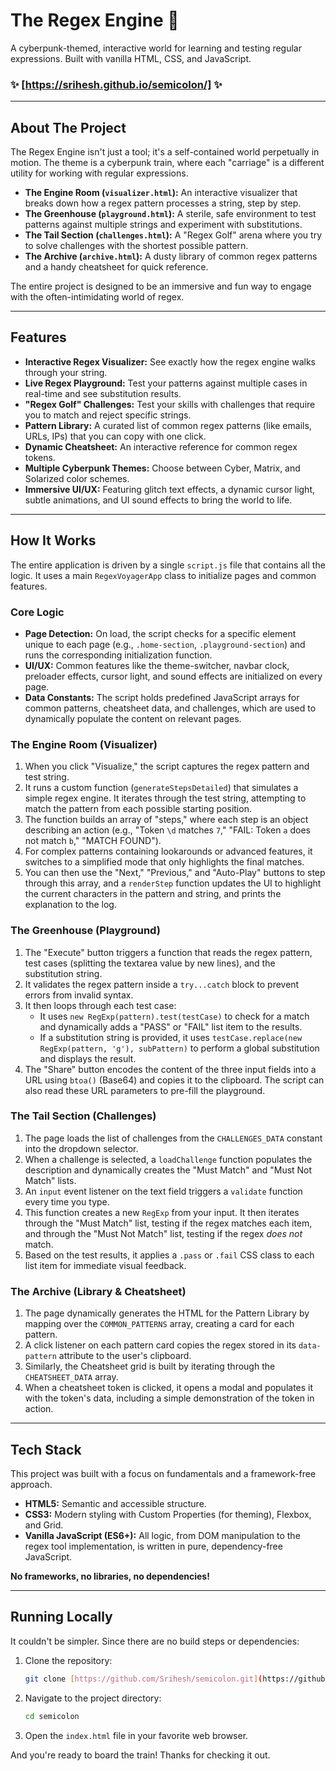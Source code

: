 # The Regex Engine 🚂

A cyberpunk-themed, interactive world for learning and testing regular expressions. Built with vanilla HTML, CSS, and JavaScript.

### ✨ [https://srihesh.github.io/semicolon/] ✨

---

## About The Project

The Regex Engine isn't just a tool; it's a self-contained world perpetually in motion. The theme is a cyberpunk train, where each "carriage" is a different utility for working with regular expressions.

* **The Engine Room (`visualizer.html`):** An interactive visualizer that breaks down how a regex pattern processes a string, step by step.
* **The Greenhouse (`playground.html`):** A sterile, safe environment to test patterns against multiple strings and experiment with substitutions.
* **The Tail Section (`challenges.html`):** A "Regex Golf" arena where you try to solve challenges with the shortest possible pattern.
* **The Archive (`archive.html`):** A dusty library of common regex patterns and a handy cheatsheet for quick reference.

The entire project is designed to be an immersive and fun way to engage with the often-intimidating world of regex.

---

## Features

* **Interactive Regex Visualizer:** See exactly how the regex engine walks through your string.
* **Live Regex Playground:** Test your patterns against multiple cases in real-time and see substitution results.
* **"Regex Golf" Challenges:** Test your skills with challenges that require you to match and reject specific strings.
* **Pattern Library:** A curated list of common regex patterns (like emails, URLs, IPs) that you can copy with one click.
* **Dynamic Cheatsheet:** An interactive reference for common regex tokens.
* **Multiple Cyberpunk Themes:** Choose between Cyber, Matrix, and Solarized color schemes.
* **Immersive UI/UX:** Featuring glitch text effects, a dynamic cursor light, subtle animations, and UI sound effects to bring the world to life.

---

## How It Works

The entire application is driven by a single `script.js` file that contains all the logic. It uses a main `RegexVoyagerApp` class to initialize pages and common features.

### Core Logic
* **Page Detection:** On load, the script checks for a specific element unique to each page (e.g., `.home-section`, `.playground-section`) and runs the corresponding initialization function.
* **UI/UX:** Common features like the theme-switcher, navbar clock, preloader effects, cursor light, and sound effects are initialized on every page.
* **Data Constants:** The script holds predefined JavaScript arrays for common patterns, cheatsheet data, and challenges, which are used to dynamically populate the content on relevant pages.

### The Engine Room (Visualizer)
1.  When you click "Visualize," the script captures the regex pattern and test string.
2.  It runs a custom function (`generateStepsDetailed`) that simulates a simple regex engine. It iterates through the test string, attempting to match the pattern from each possible starting position.
3.  The function builds an array of "steps," where each step is an object describing an action (e.g., "Token `\d` matches `7`," "FAIL: Token `a` does not match `b`," "MATCH FOUND").
4.  For complex patterns containing lookarounds or advanced features, it switches to a simplified mode that only highlights the final matches.
5.  You can then use the "Next," "Previous," and "Auto-Play" buttons to step through this array, and a `renderStep` function updates the UI to highlight the current characters in the pattern and string, and prints the explanation to the log.

### The Greenhouse (Playground)
1.  The "Execute" button triggers a function that reads the regex pattern, test cases (splitting the textarea value by new lines), and the substitution string.
2.  It validates the regex pattern inside a `try...catch` block to prevent errors from invalid syntax.
3.  It then loops through each test case:
    * It uses `new RegExp(pattern).test(testCase)` to check for a match and dynamically adds a "PASS" or "FAIL" list item to the results.
    * If a substitution string is provided, it uses `testCase.replace(new RegExp(pattern, 'g'), subPattern)` to perform a global substitution and displays the result.
4.  The "Share" button encodes the content of the three input fields into a URL using `btoa()` (Base64) and copies it to the clipboard. The script can also read these URL parameters to pre-fill the playground.

### The Tail Section (Challenges)
1.  The page loads the list of challenges from the `CHALLENGES_DATA` constant into the dropdown selector.
2.  When a challenge is selected, a `loadChallenge` function populates the description and dynamically creates the "Must Match" and "Must Not Match" lists.
3.  An `input` event listener on the text field triggers a `validate` function every time you type.
4.  This function creates a new `RegExp` from your input. It then iterates through the "Must Match" list, testing if the regex matches each item, and through the "Must Not Match" list, testing if the regex *does not* match.
5.  Based on the test results, it applies a `.pass` or `.fail` CSS class to each list item for immediate visual feedback.

### The Archive (Library & Cheatsheet)
1.  The page dynamically generates the HTML for the Pattern Library by mapping over the `COMMON_PATTERNS` array, creating a card for each pattern.
2.  A click listener on each pattern card copies the regex stored in its `data-pattern` attribute to the user's clipboard.
3.  Similarly, the Cheatsheet grid is built by iterating through the `CHEATSHEET_DATA` array.
4.  When a cheatsheet token is clicked, it opens a modal and populates it with the token's data, including a simple demonstration of the token in action.

---

## Tech Stack

This project was built with a focus on fundamentals and a framework-free approach.

* **HTML5:** Semantic and accessible structure.
* **CSS3:** Modern styling with Custom Properties (for theming), Flexbox, and Grid.
* **Vanilla JavaScript (ES6+):** All logic, from DOM manipulation to the regex tool implementation, is written in pure, dependency-free JavaScript.

**No frameworks, no libraries, no dependencies!**

---

## Running Locally

It couldn't be simpler. Since there are no build steps or dependencies:

1.  Clone the repository:
    ```sh
    git clone [https://github.com/Srihesh/semicolon.git](https://github.com/Srihesh/semicolon.git)
    ```
2.  Navigate to the project directory:
    ```sh
    cd semicolon
    ```
3.  Open the `index.html` file in your favorite web browser.

And you're ready to board the train! Thanks for checking it out.
